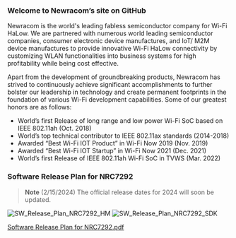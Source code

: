 <!--
**newracom/newracom** is a ✨ _special_ ✨ repository because its `README.md` (this file) appears on your GitHub profile.

Here are some ideas to get you started:

- 🔭 I’m currently working on ...
- 🌱 I’m currently learning ...
- 👯 I’m looking to collaborate on ...
- 🤔 I’m looking for help with ...
- 💬 Ask me about ...
- 📫 How to reach me: ...
- 😄 Pronouns: ...
- ⚡ Fun fact: ...
-->

### Welcome to Newracom’s site on GitHub

Newracom is the world's leading fabless semiconductor company for Wi-Fi HaLow. We are partnered with numerous world leading semiconductor companies, consumer electronic device manufactures, and IoT/ M2M device manufactures to provide innovative Wi-Fi HaLow connectivity by customizing WLAN functionalities into business systems for high profitability while being cost effective.

Apart from the development of groundbreaking products, Newracom has strived to continuously achieve significant accomplishments to further bolster our leadership in technology and create permanent footprints in the foundation of various Wi-Fi development capabilities. Some of our greatest honors are as follows:

- World’s first Release of long range and low power Wi-Fi SoC based on IEEE 802.11ah (Oct. 2018)
- World’s top technical contributor to IEEE 802.11ax standards (2014-2018)
- Awarded “Best Wi-Fi IOT Product” in Wi-Fi Now 2019 (Nov. 2019)
- Awarded “Best Wi-Fi IOT Startup” in Wi-Fi Now 2021 (Dec. 2021)
- World’s first Release of IEEE 802.11ah Wi-Fi SoC in TVWS (Mar. 2022)

### Software Release Plan for NRC7292
> **Note**
> (2/15/2024) The official release dates for 2024 will soon be updated.

![SW_Release_Plan_NRC7292_HM](https://github.com/newracom/newracom/assets/65512805/15f47a3f-c550-48eb-aaa6-64e7428e82df)
![SW_Release_Plan_NRC7292_SDK](https://github.com/newracom/newracom/assets/65512805/52515d00-46ee-47ed-bf12-ae8613ab8e03)

[Software Release Plan for NRC7292.pdf](https://github.com/newracom/newracom/files/11908161/Software.Release.Plan.for.NRC7292.pdf)
